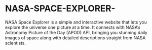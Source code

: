 # NASA-SPACE-EXPLORER-
NASA Space Explorer is a simple and interactive website that lets you explore the universe one picture at a time. It connects with NASA’s Astronomy Picture of the Day (APOD) API, bringing you stunning daily images of space along with detailed descriptions straight from NASA scientists.
